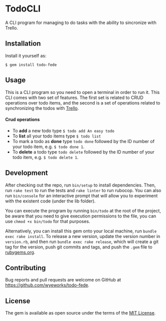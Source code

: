 # TodoCLI

A CLI program for managing to do tasks with the ability to sincronize with Trello.

## Installation

Install it yourself as:

    $ gem install todo-fede

## Usage

This is a CLI program so you need to open a terminal in order to run it. This CLI comes with two set of features. The first set is related to CRUD operations over todo items, and the second is a set of operations related to synchronizing the todos with [Trello](trello.com).

#### Crud operations
- To **add** a new todo type  `$ todo add An easy todo`
- To **list** all your todo items type `$ todo list`
- To mark a todo as **done** type `todo done` followed by the ID number of your todo item, e.g. `$ todo done 1`.
- To **delete** a todo type `todo delete` followed by the ID number of your todo item, e.g. `$ todo delete 1`.


## Development

After checking out the repo, run `bin/setup` to install dependencies. Then, run `rake test` to run the tests and `rake linter` to run rubocop. You can also run `bin/console` for an interactive prompt that will allow you to experiment with the existent code (under the lib folder).

You can execute the program by running `bin/todo` at the root of the project, be aware that you need to give execution permissions to the file, you can use `chmod +x bin/todo` for that purposes.

Alternatively, you can install this gem onto your local machine, run `bundle exec rake install`. To release a new version, update the version number in `version.rb`, and then run `bundle exec rake release`, which will create a git tag for the version, push git commits and tags, and push the `.gem` file to [rubygems.org](https://rubygems.org).

## Contributing

Bug reports and pull requests are welcome on GitHub at https://github.com/wyeworks/todo-fede.

## License

The gem is available as open source under the terms of the [MIT License](https://opensource.org/licenses/MIT).
